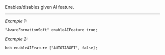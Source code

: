 Enables/disables given AI feature.


---
*Example 1:*
```sqf
"AwareFormationSoft" enableAIFeature true;
```

*Example 2:*
```sqf
bob enableAIFeature ["AUTOTARGET", false];
```